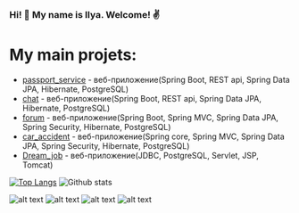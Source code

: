 ### Hi! 👋 My name is Ilya. Welcome! ✌️

# My main projets:

* [passport_service](https://github.com/ferveks3509/passport) - веб-приложение(Spring Boot, REST api, Spring Data JPA, Hibernate, PostgreSQL)
* [chat](https://github.com/ferveks3509/chat) - веб-приложение(Spring Boot, REST api, Spring Data JPA, Hibernate, PostgreSQL)
* [forum](https://github.com/ferveks3509/job4j_forum) - веб-приложение(Spring Boot, Spring MVC, Spring Data JPA, Spring Security, Hibernate, PostgreSQL)
* [car_accident](https://github.com/ferveks3509/car_accident) - веб-приложение(Spring core, Spring MVC, Spring Data JPA, Spring Security, Hibernate, PostgreSQL)
* [Dream_job](https://github.com/ferveks3509/job4j_dreamjob) - веб-приложение(JDBC, PostgreSQL, Servlet, JSP, Tomcat)

[![Top Langs](https://github-readme-stats.vercel.app/api/top-langs/?username=ferveks3509&layout=compact)](https://github.com/ShamRail/github-readme-stats)
![Github stats](https://github-readme-stats.vercel.app/api?username=ferveks3509&hide=stars,prs,issues,contribs)

![alt text](https://img.shields.io/badge/java-%3E%3D8-orange)
![alt text](https://img.shields.io/badge/maven-3-orange)
![alt text](https://img.shields.io/badge/PostgresSQL-%3E%3D9-orange)
![alt text](https://img.shields.io/badge/Junit-4-orange)
